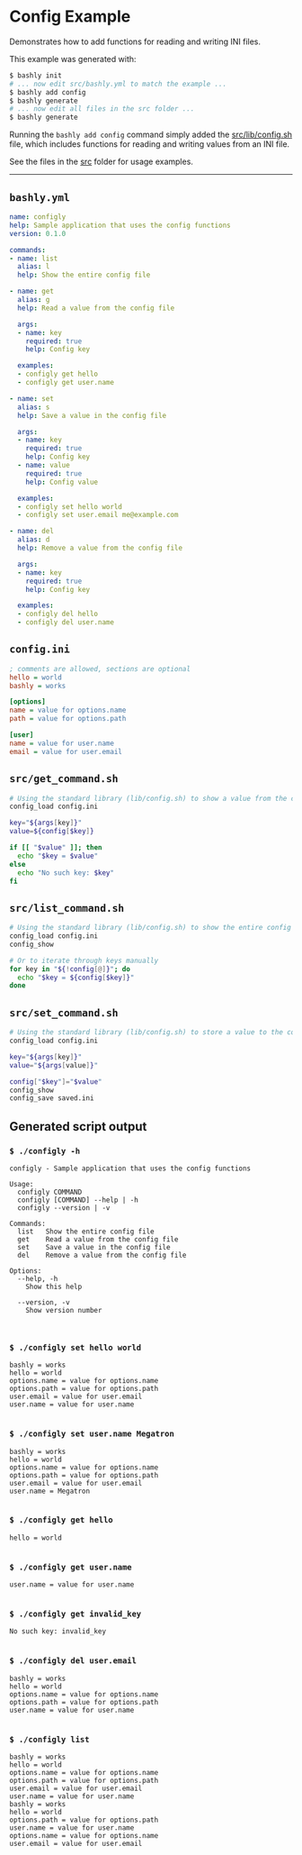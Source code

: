 # Config Example

Demonstrates how to add functions for reading and writing INI files.

This example was generated with:

```bash
$ bashly init
# ... now edit src/bashly.yml to match the example ...
$ bashly add config
$ bashly generate
# ... now edit all files in the src folder ...
$ bashly generate
```

Running the `bashly add config` command simply added the
[src/lib/config.sh](src/lib/config.sh) file, which includes functions for
reading and writing values from an INI file.

See the files in the [src](src) folder for usage examples.

<!-- include: config.ini src/get_command.sh src/list_command.sh src/set_command.sh -->

-----

## `bashly.yml`

```yaml
name: configly
help: Sample application that uses the config functions
version: 0.1.0

commands:
- name: list
  alias: l
  help: Show the entire config file

- name: get
  alias: g
  help: Read a value from the config file

  args:
  - name: key
    required: true
    help: Config key

  examples:
  - configly get hello
  - configly get user.name

- name: set
  alias: s
  help: Save a value in the config file

  args:
  - name: key
    required: true
    help: Config key
  - name: value
    required: true
    help: Config value

  examples:
  - configly set hello world
  - configly set user.email me@example.com

- name: del
  alias: d
  help: Remove a value from the config file

  args:
  - name: key
    required: true
    help: Config key

  examples:
  - configly del hello
  - configly del user.name
```

## `config.ini`

```ini
; comments are allowed, sections are optional
hello = world
bashly = works

[options]
name = value for options.name
path = value for options.path

[user]
name = value for user.name
email = value for user.email

```

## `src/get_command.sh`

```bash
# Using the standard library (lib/config.sh) to show a value from the config
config_load config.ini

key="${args[key]}"
value=${config[$key]}

if [[ "$value" ]]; then
  echo "$key = $value"
else
  echo "No such key: $key"
fi

```

## `src/list_command.sh`

```bash
# Using the standard library (lib/config.sh) to show the entire config file
config_load config.ini
config_show

# Or to iterate through keys manually
for key in "${!config[@]}"; do 
  echo "$key = ${config[$key]}"
done
```

## `src/set_command.sh`

```bash
# Using the standard library (lib/config.sh) to store a value to the config
config_load config.ini

key="${args[key]}"
value="${args[value]}"

config["$key"]="$value"
config_show
config_save saved.ini

```


## Generated script output

### `$ ./configly -h`

```shell
configly - Sample application that uses the config functions

Usage:
  configly COMMAND
  configly [COMMAND] --help | -h
  configly --version | -v

Commands:
  list   Show the entire config file
  get    Read a value from the config file
  set    Save a value in the config file
  del    Remove a value from the config file

Options:
  --help, -h
    Show this help

  --version, -v
    Show version number



```

### `$ ./configly set hello world`

```shell
bashly = works
hello = world
options.name = value for options.name
options.path = value for options.path
user.email = value for user.email
user.name = value for user.name


```

### `$ ./configly set user.name Megatron`

```shell
bashly = works
hello = world
options.name = value for options.name
options.path = value for options.path
user.email = value for user.email
user.name = Megatron


```

### `$ ./configly get hello`

```shell
hello = world


```

### `$ ./configly get user.name`

```shell
user.name = value for user.name


```

### `$ ./configly get invalid_key`

```shell
No such key: invalid_key


```

### `$ ./configly del user.email`

```shell
bashly = works
hello = world
options.name = value for options.name
options.path = value for options.path
user.name = value for user.name


```

### `$ ./configly list`

```shell
bashly = works
hello = world
options.name = value for options.name
options.path = value for options.path
user.email = value for user.email
user.name = value for user.name
bashly = works
hello = world
options.path = value for options.path
user.name = value for user.name
options.name = value for options.name
user.email = value for user.email


```




